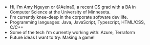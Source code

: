 - Hi, I’m Amy Nguyen or @Aeina9, a recent CS grad with a BA in Computer Science at the University of Minnesota.
- I'm currently knee-deep in the corporate software dev life.
- Programming languages: Java, JavaScript, Typescript, HTML/CSS, C/C++
- Some of the tech I'm currently working with: Azure, Terraform
- Future ideas I want to try: Making a game!
